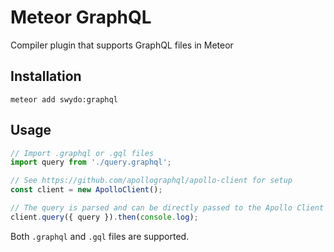 # Meteor GraphQL
Compiler plugin that supports GraphQL files in Meteor

## Installation
```
meteor add swydo:graphql
```

## Usage
```js
// Import .graphql or .gql files
import query from './query.graphql';

// See https://github.com/apollographql/apollo-client for setup
const client = new ApolloClient();

// The query is parsed and can be directly passed to the Apollo Client
client.query({ query }).then(console.log);
```

Both `.graphql` and `.gql` files are supported.
